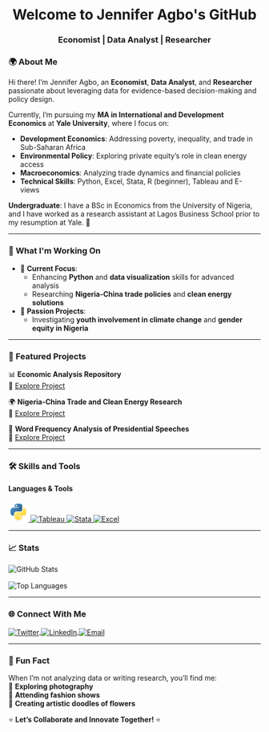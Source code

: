 <h1 align="center"> Welcome to Jennifer Agbo's GitHub </h1>
<h3 align="center"> Economist | Data Analyst | Researcher </h3>

### 🌍 About Me
Hi there! I’m Jennifer Agbo, an **Economist**, **Data Analyst**, and **Researcher** passionate about leveraging data for evidence-based decision-making and policy design.  

Currently, I’m pursuing my **MA in International and Development Economics** at **Yale University**, where I focus on:
- **Development Economics**: Addressing poverty, inequality, and trade in Sub-Saharan Africa  
- **Environmental Policy**: Exploring private equity’s role in clean energy access  
- **Macroeconomics**: Analyzing trade dynamics and financial policies
- **Technical Skills**: Python, Excel, Stata, R (beginner), Tableau and E-views 

**Undergraduate**: I have a BSc in Economics from the University of Nigeria, and I have worked as a research assistant at Lagos Business School prior to my resumption at Yale. 🌸

---

### 🔭 What I'm Working On
- 🌱 **Current Focus**:
  - Enhancing **Python** and **data visualization** skills for advanced analysis
  - Researching **Nigeria-China trade policies** and **clean energy solutions**  
- 📘 **Passion Projects**:
  - Investigating **youth involvement in climate change** and **gender equity in Nigeria**  

---

### 📂 Featured Projects
📊 **Economic Analysis Repository**  
🔗 [Explore Project](https://github.com/Jenamara-Agbo/Economic-Analysis)

🌍 **Nigeria-China Trade and Clean Energy Research**  
🔗 [Explore Project](https://github.com/Jenamara-Agbo/Trade-Clean-Energy)

📝 **Word Frequency Analysis of Presidential Speeches**  
🔗 [Explore Project](https://github.com/Jenamara-Agbo/Presidential-Speeches)

---

### 🛠️ Skills and Tools
#### **Languages & Tools**
<p align="left">
  <a href="https://www.python.org" target="_blank"> 
    <img src="https://raw.githubusercontent.com/devicons/devicon/master/icons/python/python-original.svg" alt="Python" width="40" height="40"/> 
  </a>
  <a href="https://www.google.com/url?sa=i&url=https%3A%2F%2Ficonscout.com%2Flottie-animations%2Ftableau&psig=AOvVaw0KM2U4YysxeUnRbYd98gPd&ust=1732815020737000&source=images&cd=vfe&opi=89978449&ved=0CBQQjhxqFwoTCNDz55eF_YkDFQAAAAAdAAAAABAE" target="_blank"> 
    <img src="https://img.icons8.com/ios-filled/50/000000/tableau-software.png" alt="Tableau" width="40" height="40"/> 
  </a>
  <a href="https://www.google.com/url?sa=i&url=https%3A%2F%2Fwww.stata.com%2Fsupport%2Ffaqs%2Fgraphics%2Fgph%2Fstata-graphs%2F&psig=AOvVaw0JeRS-M3CKusHGgLRjZOzR&ust=1732815083716000&source=images&cd=vfe&opi=89978449&ved=0CBQQjhxqFwoTCOipta-F_YkDFQAAAAAdAAAAABAE" target="_blank"> 
    <img src="https://img.icons8.com/external-flat-juicy-fish/60/000000/external-stata-data-analysis-flat-flat-juicy-fish.png" alt="Stata" width="40" height="40"/> 
  </a>
  <a href="https://www.microsoft.com/en-us/microsoft-365/excel" target="_blank"> 
    <img src="https://img.icons8.com/color/48/000000/microsoft-excel-2019--v1.png" alt="Excel" width="40" height="40"/> 
  </a>
</p>

---

### 📈 Stats
<p>
  <img align="center" src="https://github-readme-stats.vercel.app/api?username=jenamara-agbo&show_icons=true&locale=en&theme=radical" alt="GitHub Stats" />
</p>
<p>
  <img align="center" src="https://github-readme-stats.vercel.app/api/top-langs?username=jenamara-agbo&show_icons=true&locale=en&layout=compact&theme=radical" alt="Top Languages" />
</p>

---

### 🌐 Connect With Me
<p align="left">
  <a href="https://twitter.com/jennifer_agbo1" target="blank">
    <img align="center" src="https://img.icons8.com/fluent/48/000000/twitter.png" alt="Twitter" height="40" width="40" />
  </a>
  <a href="https://www.linkedin.com/in/jennifer-agbo00/" target="blank">
    <img align="center" src="https://img.icons8.com/fluent/48/000000/linkedin.png" alt="LinkedIn" height="40" width="40" />
  </a>
  <a href="mailto:jennifer.agbo@yale.edu" target="blank">
    <img align="center" src="https://img.icons8.com/fluent/48/000000/gmail.png" alt="Email" height="40" width="40" />
  </a>
</p>

---

### 🌟 Fun Fact
When I’m not analyzing data or writing research, you’ll find me:  
📸 **Exploring photography**  
💃 **Attending fashion shows**  
🎨 **Creating artistic doodles of flowers**  

⭐ **Let’s Collaborate and Innovate Together!** ⭐
